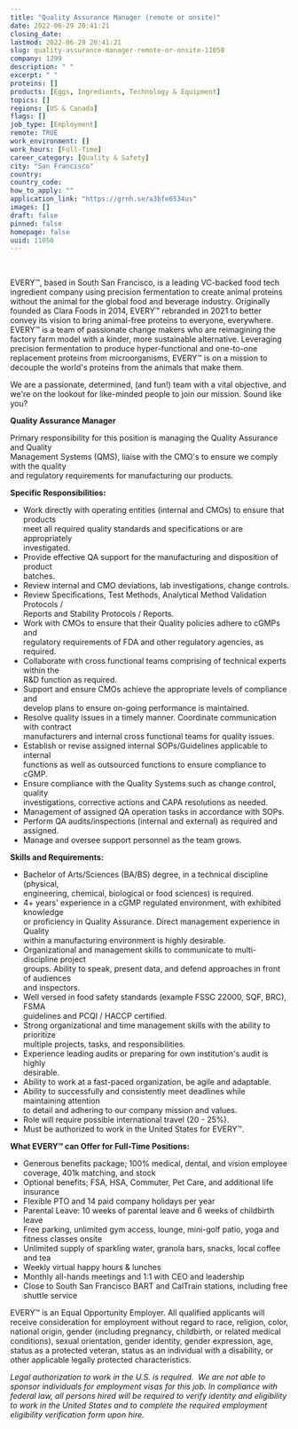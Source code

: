 ```yaml
---
title: "Quality Assurance Manager (remote or onsite)"
date: 2022-06-29 20:41:21
closing_date: 
lastmod: 2022-06-29 20:41:21
slug: quality-assurance-manager-remote-or-onsite-11050
company: 1299
description: " "
excerpt: " "
proteins: []
products: [Eggs, Ingredients, Technology & Equipment]
topics: []
regions: [US & Canada]
flags: []
job_type: [Employment]
remote: TRUE
work_environment: []
work_hours: [Full-Time]
career_category: [Quality & Safety]
city: "San Francisco"
country: 
country_code: 
how_to_apply: ""
application_link: "https://grnh.se/a3bfe6534us"
images: []
draft: false
pinned: false
homepage: false
uuid: 11050
---
```

 

EVERY™, based in South San Francisco, is a leading VC-backed food tech
ingredient company using precision fermentation to create animal
proteins without the animal for the global food and beverage industry.
Originally founded as Clara Foods in 2014, EVERY™ rebranded in 2021 to
better convey its vision to bring animal-free proteins to everyone,
everywhere. EVERY™ is a team of passionate change makers who are
reimagining the factory farm model with a kinder, more sustainable
alternative. Leveraging precision fermentation to produce
hyper-functional and one-to-one replacement proteins from
microorganisms, EVERY™ is on a mission to decouple the world's proteins
from the animals that make them.

We are a passionate, determined, (and fun!) team with a vital objective,
and we\'re on the lookout for like-minded people to join our mission.
Sound like you?

**Quality Assurance Manager**

Primary responsibility for this position is managing the Quality
Assurance and Quality \
Management Systems (QMS), liaise with the CMO's to ensure we comply with
the quality \
and regulatory requirements for manufacturing our products.

**Specific Responsibilities:**

-   Work directly with operating entities (internal and CMOs) to ensure
    that products \
    meet all required quality standards and specifications or are
    appropriately \
    investigated.
-   Provide effective QA support for the manufacturing and disposition
    of product \
    batches.
-   Review internal and CMO deviations, lab investigations, change
    controls.
-   Review Specifications, Test Methods, Analytical Method Validation
    Protocols /\
    Reports and Stability Protocols / Reports.
-   Work with CMOs to ensure that their Quality policies adhere to cGMPs
    and \
    regulatory requirements of FDA and other regulatory agencies, as
    required.
-   Collaborate with cross functional teams comprising of technical
    experts within the \
    R&D function as required.
-   Support and ensure CMOs achieve the appropriate levels of compliance
    and \
    develop plans to ensure on-going performance is maintained.
-   Resolve quality issues in a timely manner. Coordinate communication
    with contract \
    manufacturers and internal cross functional teams for quality
    issues.
-   Establish or revise assigned internal SOPs/Guidelines applicable to
    internal \
    functions as well as outsourced functions to ensure compliance to
    cGMP.
-   Ensure compliance with the Quality Systems such as change control,
    quality \
    investigations, corrective actions and CAPA resolutions as needed.
-   Management of assigned QA operation tasks in accordance with SOPs.
-   Perform QA audits/inspections (internal and external) as required
    and assigned.
-   Manage and oversee support personnel as the team grows.

**Skills and Requirements:**

-   Bachelor of Arts/Sciences (BA/BS) degree, in a technical discipline
    (physical, \
    engineering, chemical, biological or food sciences) is required.
-   4+ years' experience in a cGMP regulated environment, with exhibited
    knowledge \
    or proficiency in Quality Assurance. Direct management experience in
    Quality \
    within a manufacturing environment is highly desirable.
-   Organizational and management skills to communicate to
    multi-discipline project \
    groups. Ability to speak, present data, and defend approaches in
    front of audiences \
    and inspectors.
-   Well versed in food safety standards (example FSSC 22000, SQF, BRC),
    FSMA\
    guidelines and PCQI / HACCP certified.
-   Strong organizational and time management skills with the ability to
    prioritize \
    multiple projects, tasks, and responsibilities.
-   Experience leading audits or preparing for own institution's audit
    is highly \
    desirable.
-   Ability to work at a fast-paced organization, be agile and
    adaptable.
-   Ability to successfully and consistently meet deadlines while
    maintaining attention \
    to detail and adhering to our company mission and values.
-   Role will require possible international travel (20 - 25%).
-   Must be authorized to work in the United States for EVERY™.

**What EVERY™ can Offer for Full-Time Positions:**

-   Generous benefits package; 100% medical, dental, and vision employee
    coverage, 401k matching, and stock
-   Optional benefits; FSA, HSA, Commuter, Pet Care, and additional life
    insurance
-   Flexible PTO and 14 paid company holidays per year
-   Parental Leave: 10 weeks of parental leave and 6 weeks of childbirth
    leave
-   Free parking, unlimited gym access, lounge, mini-golf patio, yoga
    and fitness classes onsite
-   Unlimited supply of sparkling water, granola bars, snacks, local
    coffee and tea
-   Weekly virtual happy hours & lunches
-   Monthly all-hands meetings and 1:1 with CEO and leadership
-   Close to South San Francisco BART and CalTrain stations, including
    free shuttle service

EVERY™ is an Equal Opportunity Employer. All qualified applicants will
receive consideration for employment without regard to race, religion,
color, national origin, gender (including pregnancy, childbirth, or
related medical conditions), sexual orientation, gender identity, gender
expression, age, status as a protected veteran, status as an individual
with a disability, or other applicable legally protected
characteristics.

*Legal authorization to work in the U.S. is required.  We are not able
to sponsor individuals for employment visas for this job. In compliance
with federal law, all persons hired will be required to verify identity
and eligibility to work in the United States and to complete the
required employment eligibility verification form upon hire.*
